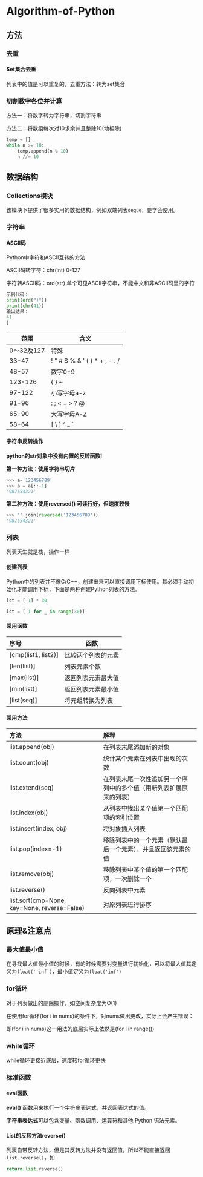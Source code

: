 # Algorithm-of-Python

## 方法

### 去重

#### Set集合去重

列表中的值是可以重复的，去重方法：转为set集合



### 切割数字各位并计算

方法一：将数字转为字符串，切割字符串

方法二：将数组每次对10求余并且整除10(地板除)

```python
temp = []
while n >= 10:
    temp.append(n % 10)
    n //= 10
```



## 数据结构

### Collections模块

该模块下提供了很多实用的数据结构，例如双端列表`deque`，要学会使用。

### 字符串

#### ASCII码

Python中字符和ASCII互转的方法

ASCII码转字符：chr(int)  	0-127

字符转ASCII码：ord(str)  	单个可见ASCII字符串，不能中文和非ASCII码里的字符

```python
示例代码：
print(ord(")"))
print(chr(41))
输出结果：
41
)
```

| 范围       | 含义                          |
| ---------- | ----------------------------- |
| 0～32及127 | 特殊                          |
| 33-47      | ! " # $ % & ' ( ) * + , - . / |
| 48-57      | 数字0-9                       |
| 123-126    | { } ~                         |
| 97-122     | 小写字母a-z                   |
| 91-96      | : ; < = > ? @                 |
| 65-90      | 大写字母A-Z                   |
| 58-64      | [ \ ] ^ _ `                   |



#### 字符串反转操作

**python的str对象中没有内置的反转函数!**

**第一种方法：使用字符串切片**

```python
>>> a='123456789' 
>>> a = a[::-1]
'987654321'
```

**第二种方法：使用reversed() 可读行好，但速度较慢**

```python
>>> ''.join(reversed('123456789'))
'987654321'
```



### 列表

列表天生就是栈，操作一样

#### 创建列表

Python中的列表并不像C/C++，创建出来可以直接调用下标使用。其必须手动初始化才能调用下标，下面是两种创建Python列表的方法。

```python
lst = [-1] * 30
```

```python
lst = [-1 for _ in range(30)]
```



#### 常用函数

| 序号                | 函数               |
| :------------------ | ------------------ |
| [cmp(list1, list2)] | 比较两个列表的元素 |
| [len(list)]         | 列表元素个数       |
| [max(list)]         | 返回列表元素最大值 |
| [min(list)]         | 返回列表元素最小值 |
| [list(seq)]         | 将元组转换为列表   |

#### 常用方法

| 方法                                         | 解释                                                         |
| :------------------------------------------- | :----------------------------------------------------------- |
| list.append(obj)                             | 在列表末尾添加新的对象                                       |
| list.count(obj)                              | 统计某个元素在列表中出现的次数                               |
| list.extend(seq)                             | 在列表末尾一次性追加另一个序列中的多个值（用新列表扩展原来的列表） |
| list.index(obj)                              | 从列表中找出某个值第一个匹配项的索引位置                     |
| list.insert(index, obj)                      | 将对象插入列表                                               |
| list.pop(index=-1)                           | 移除列表中的一个元素（默认最后一个元素），并且返回该元素的值 |
| list.remove(obj)                             | 移除列表中某个值的第一个匹配项，一次删除一个                 |
| list.reverse()                               | 反向列表中元素                                               |
| list.sort(cmp=None, key=None, reverse=False) | 对原列表进行排序                                             |

## 原理&注意点

### 最大值最小值

在寻找最大值最小值的时候，有的时候需要对变量进行初始化，可以将最大值其定义为`float('-inf')`，最小值定义为`float('inf')`



### for循环

对于列表做出的删除操作，如空间复杂度为O(1)

在使用for循环(for i in nums)的条件下，对nums做出更改，实际上会产生错误：

即(for i in nums)这一用法的底层实际上依然是(for i in range())



### while循环

while循环更接近底层，速度较for循环更快



### 标准函数

#### eval函数

**eval()** 函数用来执行一个字符串表达式，并返回表达式的值。

**字符串表达式**可以包含变量、函数调用、运算符和其他 Python 语法元素。



#### List的反转方法reverse()

列表自带反转方法，但是其反转方法并没有返回值，所以不能直接返回`list.reverse()`，如

```python
return list.reverse()
```

